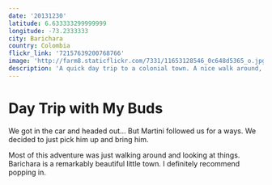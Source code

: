 ```yaml
---
date: '20131230'
latitude: 6.633333299999999
longitude: -73.2333333
city: Barichara
country: Colombia
flickr_link: '72157639200768766'
image: 'http://farm8.staticflickr.com/7331/11653128546_0c648d5365_o.jpg'
description: 'A quick day trip to a colonial town. A nice walk around, and a bag of ants.'
---
```


# Day Trip with My Buds

We got in the car and headed out... But Martini followed us for a ways. We decided to just pick him up and bring him.

Most of this adventure was just walking around and looking at things. Barichara is a remarkably beautiful little town. I definitely recommend popping in. 
